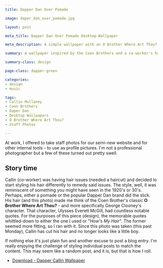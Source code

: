 ```yaml
---
title: Dapper Dan Over Pomade

image: daper_dan_over_pomade.jpg

layout: post

meta_title: Dapper Dan Over Pomade Desktop Wallpaper

meta_description: A simple wallpaper with an O Brother Where Art Thou? film quote and stylish typography.

summary: A wallpaper inspired by the Coen Brothers and a co-worker's hair.

summary-class: design

page-class: dapper-green

categories: 
- design
- music

tags:
- Callin Mullaney
- Coen Brothers
- Daper Dan
- Desktop Wallpapers
- O Brother Where Art Thou?
- Staff Photos

---
```


At work, I offered to take staff photos for our semi-new website and for other internal tools - to use as profile pictures. I'm not a professional photographer but a few of these turned out pretty swell.

## Story time
Callin (co-worker) was having hair issues (needed a haircut) and decided to start styling his hair differently to remedy said issues. The style, well, it was reminiscent of something you might have seen in the 1920's or 30's. Perhaps, either a pomade or the popular Dapper Dan brand did the slick. His hair (and this photo) made me think of the Coen Brother's classic **O Brother Where Art Thou?** - and more specifically George Clooney's character. That character, Ulysses Everett McGill, had countless notable quotes. For the purposes of this piece (design), the memorable quotes whittled-down to either the one I used or "*How's My Hair*". The former seemed more fitting, so I ran with it. Since this photo was taken (this past Monday), Callin has cut his hair and no longer looks like a little boy. 

If nothing else it's just plain fun and another excuse to post a blog entry. I'm really enjoying the challenge of styling individual posts to match the content. This may seem like a random post, and it is, but that is how I roll.

<ul class="downloads">
  <li><a href="/assets/downloads/blog/images/dappercallin.jpg">Download - Dapper Callin Wallpaper</a></li>
</ul>

